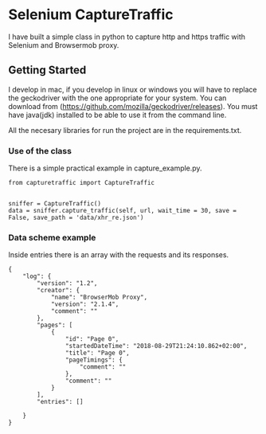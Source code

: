 # Selenium CaptureTraffic
I have built a simple class in python to capture http and https traffic with Selenium and Browsermob proxy.

## Getting Started


I develop in mac, if you develop in linux or windows you will have to replace the geckodriver with the one appropriate for your system. You can download from (https://github.com/mozilla/geckodriver/releases).
You must have java(jdk) installed to be able to use it from the command line.

All the necesary libraries for run the project are in the requirements.txt.

### Use of the class

There is a simple practical example in capture_example.py.

```
from capturetraffic import CaptureTraffic


sniffer = CaptureTraffic()
data = sniffer.capture_traffic(self, url, wait_time = 30, save = False, save_path = 'data/xhr_re.json')
```

### Data scheme example

Inside entries there is an array with the requests and its responses.

```
{
    "log": {
        "version": "1.2",
        "creator": {
            "name": "BrowserMob Proxy",
            "version": "2.1.4",
            "comment": ""
        },
        "pages": [
            {
                "id": "Page 0",
                "startedDateTime": "2018-08-29T21:24:10.862+02:00",
                "title": "Page 0",
                "pageTimings": {
                    "comment": ""
                },
                "comment": ""
            }
        ],
        "entries": []
        
    }
}
```



